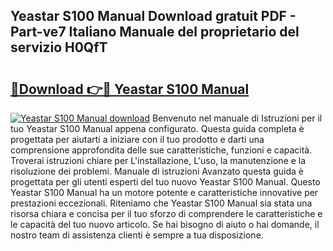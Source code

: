 ## Yeastar S100 Manual Download gratuit PDF - Part-ve7 Italiano Manuale del proprietario del servizio H0QfT

# <h2><a href="http://dffhnz.blite.top/?on=Yeastar+S100+Manual">🔗Download 👉🔴 Yeastar S100 Manual</a></h2>

[![Yeastar S100 Manual download](https://i.imgur.com/lujVjoI.png)](http://dffhnz.blite.top/?on=Yeastar+S100+Manual)
Benvenuto nel manuale di Istruzioni per il tuo Yeastar S100 Manual appena configurato. Questa guida completa è progettata per aiutarti a iniziare con il tuo prodotto e darti una comprensione approfondita delle sue caratteristiche, funzioni e capacità. Troverai istruzioni chiare per L'installazione, L'uso, la manutenzione e la risoluzione dei problemi. Manuale di istruzioni Avanzato questa guida è progettata per gli utenti esperti del tuo nuovo Yeastar S100 Manual. Questo Yeastar S100 Manual ha un motore potente e caratteristiche innovative per prestazioni eccezionali. Riteniamo che Yeastar S100 Manual sia stata una risorsa chiara e concisa per il tuo sforzo di comprendere le caratteristiche e le capacità del tuo nuovo articolo. Se hai bisogno di aiuto o hai domande, il nostro team di assistenza clienti è sempre a tua disposizione.
